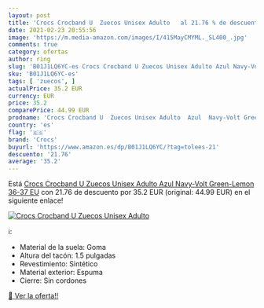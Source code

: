 ```yaml
---
layout: post
title: 'Crocs Crocband U  Zuecos Unisex Adulto   al 21.76 % de descuento'
date: 2021-02-23 20:55:56
image: 'https://m.media-amazon.com/images/I/415MayCMYML._SL400_.jpg'
comments: true
category: ofertas
author: ring
slug: 'B01J1LQ6YC-es Crocs Crocband U Zuecos Unisex Adulto Azul Navy-Volt...'
sku: 'B01J1LQ6YC-es'
tags: [ 'zuecos', ]
actualPrice: 35.2 EUR
currency: EUR
price: 35.2
comparePrice: 44.99 EUR
prodname: 'Crocs Crocband U  Zuecos Unisex Adulto  Azul  Navy-Volt Green-Lemon   36-37 EU'
country: 'es'
flag: '🇪🇸'
brand: 'Crocs'
buyurl: 'https://www.amazon.es/dp/B01J1LQ6YC/?tag=tolees-21'
descuento: '21.76'
average: '35.2'
---
```


Está [Crocs Crocband U  Zuecos Unisex Adulto  Azul  Navy-Volt Green-Lemon   36-37 EU](https://www.amazon.es/dp/B01J1LQ6YC/?tag=tolees-21) con 21.76 de descuento por 35.2 EUR (original: 44.99 EUR) en el siguiente enlace!

[![Crocs Crocband U  Zuecos Unisex Adulto  ](https://m.media-amazon.com/images/I/415MayCMYML._SL400_.jpg)](https://www.amazon.es/dp/B01J1LQ6YC/?tag=tolees-21)

ℹ️:

- Material de la suela: Goma
- Altura del tacón: 1.5 pulgadas
- Revestimiento: Sintético
- Material exterior: Espuma
- Cierre: Sin cordones

[🛒 Ver la oferta!!](https://www.amazon.es/dp/B01J1LQ6YC/?tag=tolees-21)
